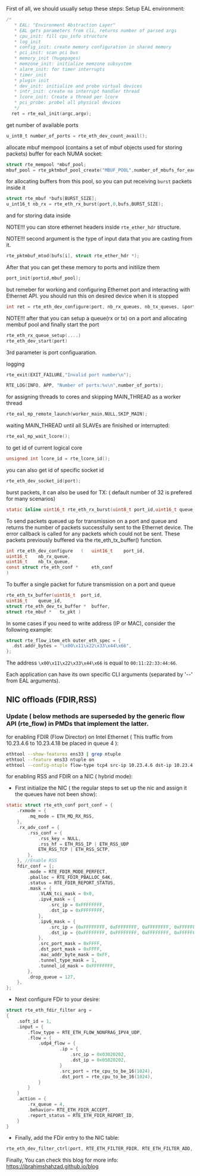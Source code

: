 
First of all, we should usually setup these steps:
Setup EAL environment:
```c
/*
   * EAL: "Environment Abstraction Layer"
   * EAL gets parameters from cli, returns number of parsed args
   * cpu_init: fill cpu_info structure
   * log_init
   * config_init: create memory configuration in shared memory
   * pci_init: scan pci bus
   * memory_init (hugepages)
   * memzone_init: initialize memzone subsystem
   * alarm_init: for timer interrupts
   * timer_init
   * plugin init
   * dev_init: initialize and probe virtual devices
   * intr_init: create na interrupt handler thread
   * lcore_init: Create a thread per lcore
   * pci_probe: probel all physical devices
   */
  ret = rte_eal_init(argc,argv);
```
get number of available ports
```c
u_int8_t number_of_ports = rte_eth_dev_count_avail();
```
allocate mbuf mempool (contains a set of mbuf objects used for storing packets) buffer for each NUMA socket:
```c
struct rte_mempool *mbuf_pool;
mbuf_pool = rte_pktmbuf_pool_create("MBUF_POOL",number_of_mbufs_for_each_port * number_of_ports, MEMPOOL_CACHE_SIZE, 0, RTE_MBUF_DEFAULT_BUF_SIZE, rte_socket_id());
```
for allocating buffers from this pool, so you can put receiving `burst` packets inside it
```c
struct rte_mbuf *bufs[BURST_SIZE];
u_int16_t nb_rx = rte_eth_rx_burst(port,0,bufs,BURST_SIZE);
```
and for storing data inside

NOTE!!! you can store ethernet headers inside `rte_ether_hdr` structure.

NOTE!!! second argument is the type of input data that you are casting from it.
```c
rte_pktmbuf_mtod(bufs[i], struct rte_ether_hdr *);
```
After that you can get these memory to ports and initilize them
```c
port_init(portid,mbuf_pool);
```
but remeber for working and configuring Ethernet port and interacting with Ethernet API. you should run this on desired device when it is stopped
```c
int ret = rte_eth_dev_configure(port, nb_rx_queues, nb_tx_queues, &port_conf);
```
NOTE!!! after that you can setup a queue(rx or tx) on a port and allocating membuf pool and finally start the port
```c
rte_eth_rx_queue_setup(....)
rte_eth_dev_start(port)
```
3rd parameter is port configuaration.

logging
```c
rte_exit(EXIT_FAILURE,"Invalid port number\n");
```
```c
RTE_LOG(INFO, APP, "Number of ports:%u\n",number_of_ports);
```
for assigning threads to cores and skipping MAIN_THREAD as a worker thread
```c
rte_eal_mp_remote_launch(worker_main,NULL,SKIP_MAIN);
```
waiting MAIN_THREAD until all SLAVEs are finisihed or interrupted:
```c
rte_eal_mp_wait_lcore();
```
to get id of current logical core
```c
unsigned int lcore_id = rte_lcore_id();
```
you can also get id of specific socket id
```c
rte_eth_dev_socket_id(port);
```
burst packets, it can also be used for TX: ( default number of 32 is prefered for many scenarios)
```c
static inline uint16_t rte_eth_rx_burst(uint8_t port_id,uint16_t queue_id, struct rte_mbuf **rx_pkts, const uint16_t nb_pkts);
```
To send packets queued up for transmission on a port and queue  and returns the number of packets successfully sent to the Ethernet device. The error callback is called for any packets which could not be sent. These packets previously buffered via the rte_eth_tx_buffer() function.
```c
int rte_eth_dev_configure	(	uint16_t 	port_id,
uint16_t 	nb_rx_queue,
uint16_t 	nb_tx_queue,
const struct rte_eth_conf * 	eth_conf 
)	
```
To buffer a single packet for future transmission on a port and queue

```c
rte_eth_tx_buffer(uint16_t 	port_id,
uint16_t 	queue_id,
struct rte_eth_dev_tx_buffer * 	buffer,
struct rte_mbuf * 	tx_pkt )
```


In some cases if you need to write address (IP or MAC), consider the following example:
```C
struct rte_flow_item_eth outer_eth_spec = {
  .dst.addr_bytes = "\x00\x11\x22\x33\x44\x66",
};
```
The address `\x00\x11\x22\x33\x44\x66` is equal to `00:11:22:33:44:66`.

Each application can have its own specific CLI arguments (separated by '--' from EAL arguments).

## NIC offloads (FDIR,RSS)
### Update ( below methods are superseded by the generic flow API (rte_flow) in PMDs that implement the latter. 
for enabling FDIR (Flow Director) on Intel Ethernet ( This traffic from 10.23.4.6 to 10.23.4.18 be placed in queue 4 ):
```bash
ethtool --show-features ens33 | grep ntuple
ethtool --feature ens33 ntuple on
ethtool --config-ntuple flow-type tcp4 src-ip 10.23.4.6 dst-ip 10.23.4.18 action 4
```
for enabling RSS and FDIR on a NIC ( hybrid mode):
- First initialize the NIC ( the regular steps to set up the nic and assign it the queues have not been show):
```c
static struct rte_eth_conf port_conf = {
    .rxmode = {
        .mq_mode = ETH_MQ_RX_RSS,
    },
    .rx_adv_conf = {
        .rss_conf = {
            .rss_key = NULL,
            .rss_hf = ETH_RSS_IP | ETH_RSS_UDP
            ETH_RSS_TCP | ETH_RSS_SCTP,
        },
    }, //Enable RSS
    fdir_conf = {;
        .mode = RTE_FDIR_MODE_PERFECT,
        .pballoc = RTE_FDIR_PBALLOC_64K,
        .status = RTE_FDIR_REPORT_STATUS,
        .mask = {
            .VLAN_tci_mask = 0x0,
            .ipv4_mask = {
                .src_ip = 0xFFFFFFFF,
                .dst_ip = 0xFFFFFFFF,
            },
            .ipv6_mask = {
                .src_ip = {0xFFFFFFFF, 0xFFFFFFFF, 0xFFFFFFFF, 0xFFFFFFFF},
                .dst_ip = {0xFFFFFFFF, 0xFFFFFFFF, 0xFFFFFFFF, 0xFFFFFFFF},
            },
            .src_port_mask = 0xFFFF,
            .dst_port_mask = 0xFFFF,
            .mac_addr_byte_mask = 0xFF,
            .tunnel_type_mask = 1,
            .tunnel_id_mask = 0xFFFFFFFF,
        },
        .drop_queue = 127,
    },
};
```
- Next configure FDir to your desire:
```c
struct rte_eth_fdir_filter arg =
{
    .soft_id = 1,
    .input = {
        .flow_type = RTE_ETH_FLOW_NONFRAG_IPV4_UDP,
        .flow = {
            .udp4_flow = {
                    .ip = {
                        .src_ip = 0x03020202, 
                        .dst_ip = 0x05020202,
                    }
                    .src_port = rte_cpu_to_be_16(1024),
                    .dst_port = rte_cpu_to_be_16(1024),
            }
        }
    }
    .action = {
        .rx_queue = 4,
        .behavior= RTE_ETH_FDIR_ACCEPT,
        .report_status = RTE_ETH_FDIR_REPORT_ID,
    }
}
```
- Finally, add the FDir entry to the NIC table:
```c
rte_eth_dev_filter_ctrl(port, RTE_ETH_FILTER_FDIR, RTE_ETH_FILTER_ADD, &arg);
```

Finally, You can check this blog for more info: https://ibrahimshahzad.github.io/blog
